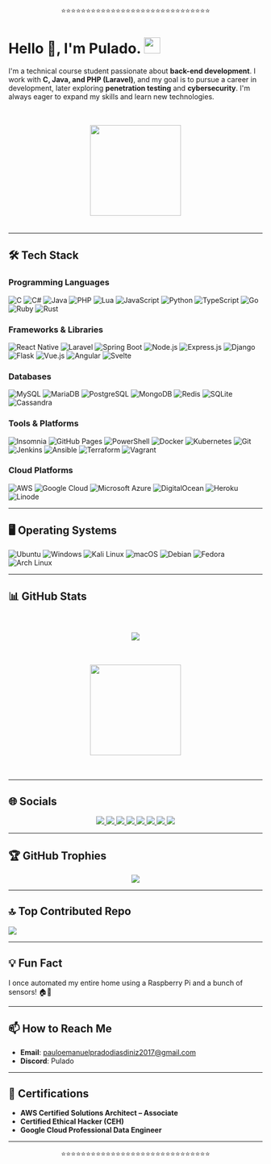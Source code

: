 <div align="center">
   <p>⭐️⭐️⭐️⭐️⭐️⭐️⭐️⭐️⭐️⭐️⭐️⭐️⭐️⭐️⭐️⭐️⭐️⭐️⭐️⭐️⭐️⭐️⭐️⭐️⭐️⭐️⭐️⭐️⭐️⭐️</p>
</div>

# Hello 👋, I'm Pulado. <img src="https://emoji.gg/assets/emoji/6184-steep.png" width="32px" height="32px">

I'm a technical course student passionate about **back-end development**. I work with **C, Java, and PHP (Laravel)**, and my goal is to pursue a career in development, later exploring **penetration testing** and **cybersecurity**. I'm always eager to expand my skills and learn new technologies.

ㅤ
<div align="center">
    <a href="https://github.com/Pulado">
        <img height="180em" src="https://github-readme-stats.vercel.app/api/top-langs/?username=Pulado&layout=compact&langs_count=8&theme=radical" />
    </a>
</div>
ㅤ

---

## 🛠️ Tech Stack

### Programming Languages
![C](https://img.shields.io/badge/c-%2300599C.svg?style=for-the-badge&logo=c&logoColor=white)
![C#](https://img.shields.io/badge/c%23-%23239120.svg?style=for-the-badge&logo=csharp&logoColor=white)
![Java](https://img.shields.io/badge/java-%23ED8B00.svg?style=for-the-badge&logo=openjdk&logoColor=white)
![PHP](https://img.shields.io/badge/php-%23777BB4.svg?style=for-the-badge&logo=php&logoColor=white)
![Lua](https://img.shields.io/badge/lua-%232C2D72.svg?style=for-the-badge&logo=lua&logoColor=white)
![JavaScript](https://img.shields.io/badge/javascript-%23323330.svg?style=for-the-badge&logo=javascript&logoColor=%23F7DF1E)
![Python](https://img.shields.io/badge/python-%2314354C.svg?style=for-the-badge&logo=python&logoColor=white)
![TypeScript](https://img.shields.io/badge/typescript-%23007ACC.svg?style=for-the-badge&logo=typescript&logoColor=white)
![Go](https://img.shields.io/badge/go-%2300ADD8.svg?style=for-the-badge&logo=go&logoColor=white)
![Ruby](https://img.shields.io/badge/ruby-%23CC342D.svg?style=for-the-badge&logo=ruby&logoColor=white)
![Rust](https://img.shields.io/badge/rust-%23000000.svg?style=for-the-badge&logo=rust&logoColor=white)

### Frameworks & Libraries
![React Native](https://img.shields.io/badge/React_Native-20232A?style=for-the-badge&logo=react&logoColor=61DAFB)
![Laravel](https://img.shields.io/badge/laravel-%23FF2D20.svg?style=for-the-badge&logo=laravel&logoColor=white)
![Spring Boot](https://img.shields.io/badge/Spring_Boot-6DB33F?style=for-the-badge&logo=spring-boot&logoColor=white)
![Node.js](https://img.shields.io/badge/Node.js-339933?style=for-the-badge&logo=node.js&logoColor=white)
![Express.js](https://img.shields.io/badge/Express.js-000000?style=for-the-badge&logo=express&logoColor=white)
![Django](https://img.shields.io/badge/Django-092E20?style=for-the-badge&logo=django&logoColor=white)
![Flask](https://img.shields.io/badge/Flask-000000?style=for-the-badge&logo=flask&logoColor=white)
![Vue.js](https://img.shields.io/badge/Vue.js-4FC08D?style=for-the-badge&logo=vue.js&logoColor=white)
![Angular](https://img.shields.io/badge/Angular-DD0031?style=for-the-badge&logo=angular&logoColor=white)
![Svelte](https://img.shields.io/badge/Svelte-FF3E00?style=for-the-badge&logo=svelte&logoColor=white)

### Databases
![MySQL](https://img.shields.io/badge/mysql-%2300000f.svg?style=for-the-badge&logo=mysql&logoColor=white)
![MariaDB](https://img.shields.io/badge/MariaDB-003545?style=for-the-badge&logo=mariadb&logoColor=white)
![PostgreSQL](https://img.shields.io/badge/postgres-%23316192.svg?style=for-the-badge&logo=postgresql&logoColor=white)
![MongoDB](https://img.shields.io/badge/MongoDB-%234ea94b.svg?style=for-the-badge&logo=mongodb&logoColor=white)
![Redis](https://img.shields.io/badge/redis-%23DD0031.svg?style=for-the-badge&logo=redis&logoColor=white)
![SQLite](https://img.shields.io/badge/SQLite-07405E?style=for-the-badge&logo=sqlite&logoColor=white)
![Cassandra](https://img.shields.io/badge/Cassandra-1287B1?style=for-the-badge&logo=apache-cassandra&logoColor=white)

### Tools & Platforms
![Insomnia](https://img.shields.io/badge/Insomnia-black?style=for-the-badge&logo=insomnia&logoColor=5849BE)
![GitHub Pages](https://img.shields.io/badge/github%20pages-121013?style=for-the-badge&logo=github&logoColor=white)
![PowerShell](https://img.shields.io/badge/PowerShell-%235391FE.svg?style=for-the-badge&logo=powershell&logoColor=white)
![Docker](https://img.shields.io/badge/Docker-2CA5E0?style=for-the-badge&logo=docker&logoColor=white)
![Kubernetes](https://img.shields.io/badge/Kubernetes-326CE5?style=for-the-badge&logo=kubernetes&logoColor=white)
![Git](https://img.shields.io/badge/Git-F05032?style=for-the-badge&logo=git&logoColor=white)
![Jenkins](https://img.shields.io/badge/Jenkins-D24939?style=for-the-badge&logo=jenkins&logoColor=white)
![Ansible](https://img.shields.io/badge/Ansible-EE0000?style=for-the-badge&logo=ansible&logoColor=white)
![Terraform](https://img.shields.io/badge/Terraform-7B42BC?style=for-the-badge&logo=terraform&logoColor=white)
![Vagrant](https://img.shields.io/badge/Vagrant-1868F2?style=for-the-badge&logo=vagrant&logoColor=white)

### Cloud Platforms
![AWS](https://img.shields.io/badge/AWS-%23FF9900.svg?style=for-the-badge&logo=amazon-aws&logoColor=white)
![Google Cloud](https://img.shields.io/badge/Google_Cloud-4285F4?style=for-the-badge&logo=google-cloud&logoColor=white)
![Microsoft Azure](https://img.shields.io/badge/Microsoft_Azure-0089D6?style=for-the-badge&logo=microsoft-azure&logoColor=white)
![DigitalOcean](https://img.shields.io/badge/DigitalOcean-0080FF?style=for-the-badge&logo=digitalocean&logoColor=white)
![Heroku](https://img.shields.io/badge/Heroku-430098?style=for-the-badge&logo=heroku&logoColor=white)
![Linode](https://img.shields.io/badge/Linode-00A95C?style=for-the-badge&logo=linode&logoColor=white)

---

## 🖥️ Operating Systems

![Ubuntu](https://img.shields.io/badge/Ubuntu-E95420?style=for-the-badge&logo=ubuntu&logoColor=white)
![Windows](https://img.shields.io/badge/Windows-0078D6?style=for-the-badge&logo=windows&logoColor=white)
![Kali Linux](https://img.shields.io/badge/Kali_Linux-557C94?style=for-the-badge&logo=kali-linux&logoColor=white)
![macOS](https://img.shields.io/badge/macOS-000000?style=for-the-badge&logo=apple&logoColor=white)
![Debian](https://img.shields.io/badge/Debian-A81D33?style=for-the-badge&logo=debian&logoColor=white)
![Fedora](https://img.shields.io/badge/Fedora-294172?style=for-the-badge&logo=fedora&logoColor=white)
![Arch Linux](https://img.shields.io/badge/Arch_Linux-1793D1?style=for-the-badge&logo=arch-linux&logoColor=white)

---

## 📊 GitHub Stats

ㅤ

<div align="center">
    <img src="https://github-readme-streak-stats.herokuapp.com/?user=Pulado&theme=radical&hide_border=false" />
</div>

ㅤ

<div align="center">
    <a href="https://github.com/Pulado">
        <img height="180em" src="https://github-readme-stats.vercel.app/api?username=Pulado&theme=radical&hide_border=false&include_all_commits=true&count_private=true" />
    </a>
</div>

ㅤ

---

## 🌐 Socials

<div align="center">
    <a href="https://www.linkedin.com/in/jorge-miguel-teixeira-do-nascimento-lisboa-4a07a41b2/" target="_blank">
        <img src="https://img.shields.io/badge/-LinkedIn-%230077B5?style=for-the-badge&logo=linkedin&logoColor=white" target="_blank">
    </a>
    <a href="https://x.com/Pulado_O" target="_blank">
        <img src="https://img.shields.io/badge/-Twitter-%231DA1F2?style=for-the-badge&logo=twitter&logoColor=white" target="_blank">
    </a>
    <a href="https://medium.com/@pauloemanuelpradodiasdiniz2017" target="_blank">
        <img src="https://img.shields.io/badge/-Medium-%23000000?style=for-the-badge&logo=medium&logoColor=white" target="_blank">
    </a>
    <a href="https://dev.to/pulado" target="_blank">
        <img src="https://img.shields.io/badge/-Dev.to-%230A0A0A?style=for-the-badge&logo=dev.to&logoColor=white" target="_blank">
    </a>
    <a href="https://stackoverflow.com/users/29829991/paulo-diniz" target="_blank">
        <img src="https://img.shields.io/badge/-Stack_Overflow-FE7A16?style=for-the-badge&logo=stack-overflow&logoColor=white" target="_blank">
    </a>
    <a href="https://www.reddit.com/user/Quiet_Feature5101/" target="_blank">
        <img src="https://img.shields.io/badge/-Reddit-FF4500?style=for-the-badge&logo=reddit&logoColor=white" target="_blank">
    </a>
    <a href="https://discord.gg/5h7t99QhvJ" target="_blank">
        <img src="https://img.shields.io/badge/-Discord-5865F2?style=for-the-badge&logo=discord&logoColor=white" target="_blank">
    </a>
        <a href="https://www.instagram.com/paulo_manuel15" target="_blank">
        <img src="https://img.shields.io/badge/-Instagram-%23E4405F?style=for-the-badge&logo=instagram&logoColor=white" target="_blank">
    </a>
</div>

---

## 🏆 GitHub Trophies

<div align="center">
    <img src="https://github-profile-trophy.vercel.app/?username=Pulado&theme=radical&no-frame=false&no-bg=false&margin-w=4" />
</div>

---

## 🔝 Top Contributed Repo

![](https://github-contributor-stats.vercel.app/api?username=Pulado&limit=5&theme=dark&combine_all_yearly_contributions=true)

---

## 💡 Fun Fact

I once automated my entire home using a Raspberry Pi and a bunch of sensors! 🏠🤖

---

## 📫 How to Reach Me

- **Email**: [pauloemanuelpradodiasdiniz2017@gmail.com](mailto:pauloemanuelpradodiasdiniz2017@gmail.com)
- **Discord**: Pulado
---


## 📜 Certifications

- **AWS Certified Solutions Architect – Associate**
- **Certified Ethical Hacker (CEH)**
- **Google Cloud Professional Data Engineer**

---

<div align="center">
   <p>⭐️⭐️⭐️⭐️⭐️⭐️⭐️⭐️⭐️⭐️⭐️⭐️⭐️⭐️⭐️⭐️⭐️⭐️⭐️⭐️⭐️⭐️⭐️⭐️⭐️⭐️⭐️⭐️⭐️⭐️</p>
</div>
